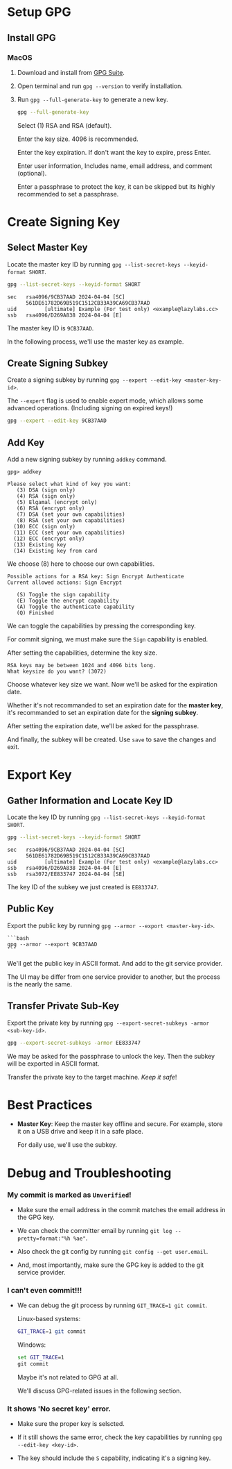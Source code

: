 # Setup GPG
## Install GPG
### MacOS
1. Download and install from [GPG Suite](https://gpgtools.org).
2. Open terminal and run `gpg --version` to verify installation.
3. Run `gpg --full-generate-key` to generate a new key.
    ```bash
    gpg --full-generate-key
    ```
    Select (1) RSA and RSA (default).
    
    Enter the key size. 4096 is recommended.

    Enter the key expiration. If don't want the key to expire, press Enter.

    Enter user information, Includes name, email address, and comment (optional).

    Enter a passphrase to protect the key, it can be skipped but its highly recommended to set a passphrase.
# Create Signing Key
## Select Master Key
Locate the master key ID by running `gpg --list-secret-keys --keyid-format SHORT`.
```bash
gpg --list-secret-keys --keyid-format SHORT
```
```plaintext
sec   rsa4096/9CB37AAD 2024-04-04 [SC]
      561DE61782D69B519C1512CB33A39CA69CB37AAD
uid         [ultimate] Example (For test only) <example@lazylabs.cc>
ssb   rsa4096/D269A838 2024-04-04 [E]
```
The master key ID is `9CB37AAD`.

In the following process, we'll use the master key as example.
## Create Signing Subkey
Create a signing subkey by running `gpg --expert --edit-key <master-key-id>`.

The `--expert` flag is used to enable expert mode, which allows some advanced operations. (Including signing on expired keys!)

```bash
gpg --expert --edit-key 9CB37AAD
```

## Add Key
Add a new signing subkey by running `addkey` command.

```plaintext
gpg> addkey
```

```plaintext
Please select what kind of key you want:
   (3) DSA (sign only)
   (4) RSA (sign only)
   (5) Elgamal (encrypt only)
   (6) RSA (encrypt only)
   (7) DSA (set your own capabilities)
   (8) RSA (set your own capabilities)
  (10) ECC (sign only)
  (11) ECC (set your own capabilities)
  (12) ECC (encrypt only)
  (13) Existing key
  (14) Existing key from card
```

We choose (8) here to choose our own capabilities.

```plaintext
Possible actions for a RSA key: Sign Encrypt Authenticate 
Current allowed actions: Sign Encrypt 

   (S) Toggle the sign capability
   (E) Toggle the encrypt capability
   (A) Toggle the authenticate capability
   (Q) Finished
```

We can toggle the capabilities by pressing the corresponding key.

For commit signing, we must make sure the `Sign` capability is enabled.

After setting the capabilities, determine the key size.

```plaintext
RSA keys may be between 1024 and 4096 bits long.
What keysize do you want? (3072) 
```

Choose whatever key size we want. Now we'll be asked for the expiration date.

Whether it's not recommanded to set an expiration date for the **master key**, it's recommanded to set an expiration date for the **signing subkey**.

After setting the expiration date, we'll be asked for the passphrase.

And finally, the subkey will be created. Use `save` to save the changes and exit.

# Export Key

## Gather Information and Locate Key ID

Locate the key ID by running `gpg --list-secret-keys --keyid-format SHORT`.

```bash
gpg --list-secret-keys --keyid-format SHORT
```

```plaintext
sec   rsa4096/9CB37AAD 2024-04-04 [SC]
      561DE61782D69B519C1512CB33A39CA69CB37AAD
uid         [ultimate] Example (For test only) <example@lazylabs.cc>
ssb   rsa4096/D269A838 2024-04-04 [E]
ssb   rsa3072/EE833747 2024-04-04 [SE]
```

The key ID of the subkey we just created is `EE833747`.

## Public Key
Export the public key by running `gpg --armor --export <master-key-id>`.
    
    ```bash
    gpg --armor --export 9CB37AAD
    ```

We'll get the public key in ASCII format. And add to the git service provider.

The UI may be differ from one service provider to another, but the process is the nearly the same.

## Transfer Private Sub-Key
Export the private key by running `gpg --export-secret-subkeys -armor <sub-key-id>`.
    
```bash
gpg --export-secret-subkeys -armor EE833747
```

We may be asked for the passphrase to unlock the key. Then the subkey will be exported in ASCII format.

Transfer the private key to the target machine. *Keep it safe*!



# Best Practices
- **Master Key**: 
    Keep the master key offline and secure. For example, store it on a USB drive and keep it in a safe place.

    For daily use, we'll use the subkey.



# Debug and Troubleshooting

### My commit is marked as `Unverified`!

- Make sure the email address in the commit matches the email address in the GPG key.

- We can check the committer email by running `git log --pretty=format:"%h %ae"`.

- Also check the git config by running `git config --get user.email`.
    
- And, most importantly, make sure the GPG key is added to the git service provider.

### I can't even commit!!!

- We can debug the git process by running `GIT_TRACE=1 git commit`.

    Linux-based systems:
    ```bash
    GIT_TRACE=1 git commit
    ```

    Windows:
    ```cmd
    set GIT_TRACE=1
    git commit
    ```

    Maybe it's not related to GPG at all. 
    
    We'll discuss GPG-related issues in the following section.

### It shows 'No secret key' error.

- Make sure the proper key is selscted.

- If it still shows the same error, check the key capabilities by running `gpg --edit-key <key-id>`.

- The key should include the `S` capability, indicating it's a signing key.